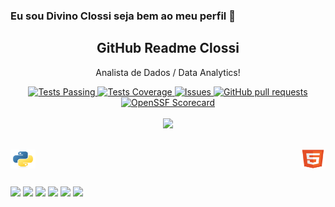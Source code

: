 ### Eu sou Divino Clossi seja bem ao meu perfil 👋

<p align="center">

 <h2 align="center">GitHub Readme Clossi</h2>
 <p align="center">Analista de Dados / Data Analytics!</p>
</p>
  <p align="center">
    <a href="https://github.com/Clossi/github-readme-stats/actions">
      <img alt="Tests Passing" src="https://github.com/Clossi/github-readme-stats/workflows/Test/badge.svg" />
    </a>
    <a href="https://github.com/Clossi/github-readme-stats/graphs/contributors">
    </a>
    <a href="https://codecov.io/gh/Clossi/github-readme-stats">
      <img alt="Tests Coverage" src="https://codecov.io/gh/Clossi/github-readme-stats/branch/master/graph/badge.svg" />
    </a>
    <a href="https://github.com/Clossi/github-readme-stats/issues">
      <img alt="Issues" src="https://img.shields.io/github/issues/Clossi/github-readme-stats?color=0088ff" />
    </a>
    <a href="https://github.com/Clossi/github-readme-stats/pulls">
      <img alt="GitHub pull requests" src="https://img.shields.io/github/issues-pr/Clossi/github-readme-stats?color=0088ff" />
    </a>
    <a href="https://securityscorecards.dev/viewer/?uri=github.com/Clossi/github-readme-stats">
      <img alt="OpenSSF Scorecard" src="https://api.securityscorecards.dev/projects/github.com/Clossi/github-readme-stats/badge" />
    </a>
    <br />
    <br />
    <a href="https://vercel.com?utm\_source=github\_readme\_stats\_team\&utm\_campaign=oss">
      <img src="./powered-by-vercel.svg"/>
    </a>
  </p>

  <p align="center">

<div style="display: inline_block"><br>
  
  <img align="right" alt="Clossi-HTML" height="30" width="40" src="https://raw.githubusercontent.com/devicons/devicon/master/icons/html5/html5-original.svg">
  
  <img align="center" alt="Clossi-Python" height="30" width="40" src="https://raw.githubusercontent.com/devicons/devicon/master/icons/python/python-original.svg">
  
</div>
  
  ##
 
<div> 
  <a href="https://www.youtube.com/c/GamesdoTzu/videos" target="_blank"><img src="https://img.shields.io/badge/YouTube-FF0000?style=for-the-badge&logo=youtube&logoColor=white" target="_blank"></a>
  <a href="https://www.instagram.com/divinoclossi/" target="_blank"><img src="https://img.shields.io/badge/-Instagram-%23E4405F?style=for-the-badge&logo=instagram&logoColor=white" target="_blank"></a>
 	<a href="https://www.twitch.tv/gamesdotzu" target="_blank"><img src="https://img.shields.io/badge/Twitch-9146FF?style=for-the-badge&logo=twitch&logoColor=white" target="_blank"></a>
 <a href="https://discord.gg/helltzu" target="_blank"><img src="https://img.shields.io/badge/Discord-7289DA?style=for-the-badge&logo=discord&logoColor=white" target="_blank"></a> 
  <a href = "mailto:barbosaclossi@gmail.com"><img src="https://img.shields.io/badge/-Gmail-%23333?style=for-the-badge&logo=gmail&logoColor=white" target="_blank"></a>
  <a href="https://www.linkedin.com/in/divino-clossi-8a8261169/" target="_blank"><img src="https://img.shields.io/badge/-LinkedIn-%230077B5?style=for-the-badge&logo=linkedin&logoColor=white" target="_blank"></a> 
   
</div>
